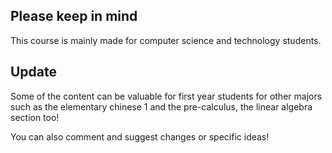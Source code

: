 ## Please keep in mind

This course is mainly made for computer science and technology students.
## Update 
Some of the content can be valuable for first year students for other majors such as the elementary chinese 1 and the pre-calculus, the linear algebra section too!

You can also comment and suggest changes or specific ideas! 
